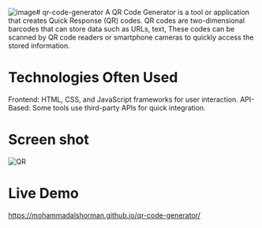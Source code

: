 ![image](https://github.com/user-attachments/assets/65c0553c-1913-43e5-a330-aa91c7bb7d8c)# qr-code-generator
A QR Code Generator is a tool or application that creates Quick Response (QR) codes. QR codes are two-dimensional barcodes that can store data such as URLs, text, These codes can be scanned by QR code readers or smartphone cameras to quickly access the stored information.

# Technologies Often Used
Frontend: HTML, CSS, and JavaScript frameworks for user interaction.
API-Based: Some tools use third-party APIs for quick integration.

# Screen shot 
![QR](https://github.com/user-attachments/assets/5201220f-ad20-4ece-a514-a9bf9d3a3441)

# Live Demo
https://mohammadalshorman.github.io/qr-code-generator/




